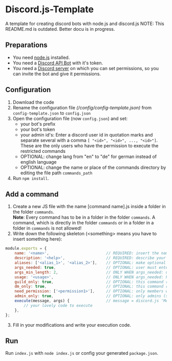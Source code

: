 # Discord.js-Template
A template for creating discord bots with node.js and discord.js
NOTE: This README.md is outdated. Better docu is in progress.

## Preparations
* You need [node.js](https://nodejs.org/en/) installed.
* You need a [Discord API Bot](https://discord.com/developers/applications) with it's token.
* You need a [Discord server](https://support.discord.com/hc/en-us/articles/204849977-How-do-I-create-a-server) on which you can set permissions, so you can invite the bot and give it permissions.

## Configuration
1. Download the code
2. Rename the configuration file *(/config/config-template.json)* from ```config-template.json``` to ```config.json```
3. Open the configuration file (now ```config.json```) and set:
   * your bot's prefix
   * your bot's token
   * your admin id's: Enter a discord user id in quotation marks and separate several with a comma ```[ "<id>", "<id>", ..., "<id>"]```.\
     These are the only users who have the permission to execute the restricted commands
   * OPTIONAL: change lang from "en" to "de" for german instead of english language
   * OPTIONAL: change the name or place of the commands directory by editing the file path `commands_path`
4. Run `npm install`.

## Add a command 
1. Create a new JS file with the name [command name].js inside a folder in the folder `commands`.\
   **Note**: Every command has to be in a folder in the folder `commands`. A command, which is directly in the folder 
   `commands` or in a folder in a folder in `commands` is not allowed!
2. Write down the following skeleton (\<something\> means you have to insert something here): 
```js
module.exports = {
    name: '<name>',                         // REQUIRED: insert the name of the command
    description: '<help>',                  // REQUIRED: describe your command
    aliases: ['<alias_1>', '<alias_2>'],    // OPTIONAL: make optional aliases
    args_needed: true,                      // OPTIONAL: user must enter arguments
    args_min_length: 2,                     // ONLY WHEN args_needed: user must enter a minumum of this number arguments
    usage: '<usage>',                       // ONLY WHEN args_needed: how the arguments must look like
    guild_only: true,                       // OPTIONAL: this command runs only in guilds
    dm_only: true,                          // OPTIONAL: this command runs only in dms
    need_permission: ['<permission1>'],     // OPTIONAL: only members with this permissions can execute this command (See also: https://discord.js.org/#/docs/main/stable/class/Permissions?scrollTo=s-FLAGS)
    admin_only: true,                       // OPTIONAL: only admins (see config file) can run this command 
    execute(message, args) {                // message = discord.js 'Message' object; args = given arguments as list
        // your lovely code to execute
    },
};
```
3. Fill in your modifications and write your execution code.

## Run
Run `index.js` with `node index.js` or config your generated `package.json`.



   
